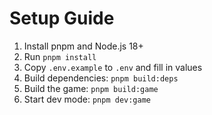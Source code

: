 # Setup Guide

1. Install pnpm and Node.js 18+
2. Run `pnpm install`
3. Copy `.env.example` to `.env` and fill in values
4. Build dependencies: `pnpm build:deps`
5. Build the game: `pnpm build:game`
6. Start dev mode: `pnpm dev:game`
